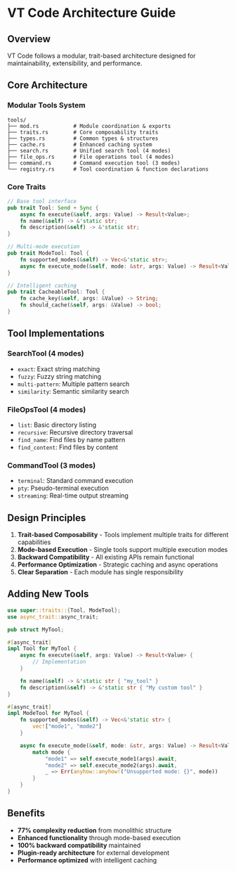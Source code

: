 # VT Code Architecture Guide

## Overview

VT Code follows a modular, trait-based architecture designed for maintainability, extensibility, and performance.

## Core Architecture

### Modular Tools System

```
tools/
├── mod.rs           # Module coordination & exports
├── traits.rs        # Core composability traits
├── types.rs         # Common types & structures
├── cache.rs         # Enhanced caching system
├── search.rs        # Unified search tool (4 modes)
├── file_ops.rs      # File operations tool (4 modes)
├── command.rs       # Command execution tool (3 modes)
└── registry.rs      # Tool coordination & function declarations
```

### Core Traits

```rust
// Base tool interface
pub trait Tool: Send + Sync {
    async fn execute(&self, args: Value) -> Result<Value>;
    fn name(&self) -> &'static str;
    fn description(&self) -> &'static str;
}

// Multi-mode execution
pub trait ModeTool: Tool {
    fn supported_modes(&self) -> Vec<&'static str>;
    async fn execute_mode(&self, mode: &str, args: Value) -> Result<Value>;
}

// Intelligent caching
pub trait CacheableTool: Tool {
    fn cache_key(&self, args: &Value) -> String;
    fn should_cache(&self, args: &Value) -> bool;
}
```

## Tool Implementations

### SearchTool (4 modes)

-   `exact`: Exact string matching
-   `fuzzy`: Fuzzy string matching
-   `multi-pattern`: Multiple pattern search
-   `similarity`: Semantic similarity search

### FileOpsTool (4 modes)

-   `list`: Basic directory listing
-   `recursive`: Recursive directory traversal
-   `find_name`: Find files by name pattern
-   `find_content`: Find files by content

### CommandTool (3 modes)

-   `terminal`: Standard command execution
-   `pty`: Pseudo-terminal execution
-   `streaming`: Real-time output streaming

## Design Principles

1. **Trait-based Composability** - Tools implement multiple traits for different capabilities
2. **Mode-based Execution** - Single tools support multiple execution modes
3. **Backward Compatibility** - All existing APIs remain functional
4. **Performance Optimization** - Strategic caching and async operations
5. **Clear Separation** - Each module has single responsibility

## Adding New Tools

```rust
use super::traits::{Tool, ModeTool};
use async_trait::async_trait;

pub struct MyTool;

#[async_trait]
impl Tool for MyTool {
    async fn execute(&self, args: Value) -> Result<Value> {
        // Implementation
    }

    fn name(&self) -> &'static str { "my_tool" }
    fn description(&self) -> &'static str { "My custom tool" }
}

#[async_trait]
impl ModeTool for MyTool {
    fn supported_modes(&self) -> Vec<&'static str> {
        vec!["mode1", "mode2"]
    }

    async fn execute_mode(&self, mode: &str, args: Value) -> Result<Value> {
        match mode {
            "mode1" => self.execute_mode1(args).await,
            "mode2" => self.execute_mode2(args).await,
            _ => Err(anyhow::anyhow!("Unsupported mode: {}", mode))
        }
    }
}
```

## Benefits

-   **77% complexity reduction** from monolithic structure
-   **Enhanced functionality** through mode-based execution
-   **100% backward compatibility** maintained
-   **Plugin-ready architecture** for external development
-   **Performance optimized** with intelligent caching
